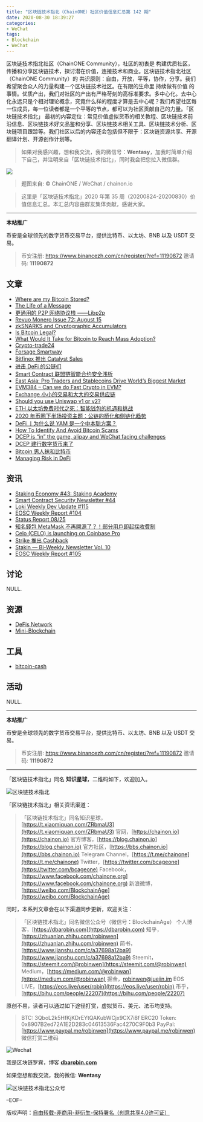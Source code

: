 ```yaml
---
title: "区块链技术指北（ChainONE）社区价值信息汇总第 142 期"
date: 2020-08-30 18:39:27
categories:
- WeChat
tags:
- Blockchain
- WeChat
---
```

区块链技术指北社区（ChainONE Community），社区的初衷是 构建优质社区，传播和分享区块链技术，探讨潜在价值，连接技术和商业。区块链技术指北社区（ChainONE Community）的 共识原则：自由，开放，平等，协作，分享。我们希望聚合众人的力量构建一个区块链技术社区。在有限的生命里 持续做有价值 的事情。优质产出，我们对社区的产出有严格苛刻的高标准要求。多中心化。去中心化永远只是个相对理论概念，究竟什么样的程度才算是去中心呢？我们希望社区每一位成员，每一位读者都是一个平等的节点，都可以为社区贡献自己的力量。「区块链技术指北」 最初的内容定位：常见价值虚拟货币的相关教程、区块链技术前沿信息、区块链技术好文品鉴和分享、区块链技术相关工具、区块链技术分析、区块链项目跟踪等。我们社区以后的内容还会包括但不限于：区块链资源共享、开源翻译计划、开源创作计划等。
<!-- more -->

> 如果对我感兴趣，想和我交流，我的微信号：**Wentasy**，加我时简单介绍下自己，并注明来自「区块链技术指北」，同时我会把您拉入微信群。

![](https://cdn.dbarobin.com/EFxCQjC.png)

> 题图来自: © ChainONE / WeChat / chainon.io

> 这里是「区块链技术指北」2020 年第 35 周（20200824-20200830）价值信息汇总。本汇总内容由群友集体贡献，感谢大家。

***

**本站推广**

币安是全球领先的数字货币交易平台，提供比特币、以太坊、BNB 以及 USDT 交易。

> 币安注册: https://www.binancezh.com/cn/register/?ref=11190872
> 邀请码: **11190872**

## 文章

* [Where are my Bitcoin Stored?](https://bbs.chainon.io/d/6238)
* [The Life of a Message](https://bbs.chainon.io/d/6242)
* [更通用的 P2P 网络协议栈 ——Libp2p](https://bbs.chainon.io/d/6243)
* [Revuo Monero Issue 72: August 15](https://bbs.chainon.io/d/6244)
* [zkSNARKS and Cryptographic Accumulators](https://bbs.chainon.io/d/6249)
* [Is Bitcoin Legal?](https://bbs.chainon.io/d/6250)
* [What Would It Take for Bitcoin to Reach Mass Adoption?](https://bbs.chainon.io/d/6251)
* [Crypto-trade24](https://bbs.chainon.io/d/6252)
* [Forsage Smartway](https://bbs.chainon.io/d/6253)
* [Bitfinex 推出 Catalyst Sales](https://bbs.chainon.io/d/6254)
* [进击 DeFi 的公链们](https://bbs.chainon.io/d/6256)
* [Smart Contract 联盟链智能合约安全浅析](https://bbs.chainon.io/d/6257)
* [East Asia: Pro Traders and Stablecoins Drive World’s Biggest Market](https://bbs.chainon.io/d/6258)
* [EVM384 – Can we do Fast Crypto in EVM?](https://bbs.chainon.io/d/6259)
* [Exchange 小小的交易和大大的交易供应链](https://bbs.chainon.io/d/6260)
* [Should you use Uniswap v1 or v2?](https://bbs.chainon.io/d/6261)
* [ETH 以太坊免费时代之死：智能钱包的机遇和挑战](https://bbs.chainon.io/d/6262)
* [2020 年币圈下半场投资主题：公链的桥化和侧链化趋势](https://bbs.chainon.io/d/6263)
* [DeFi 丨为什么说 YAM 是一个中本聪方案？](https://bbs.chainon.io/d/6264)
* [How To Identify And Avoid Bitcoin Scams](https://bbs.chainon.io/d/6265)
* [DCEP is “in” the game, alipay and WeChat facing challenges](https://bbs.chainon.io/d/6268)
* [DCEP 建行数字货币来了](https://bbs.chainon.io/d/6269)
* [Bitcoin 男人袜和比特币](https://bbs.chainon.io/d/6270)
* [Managing Risk in DeFi](https://bbs.chainon.io/d/6271)

## 资讯

* [Staking Economy #43: Staking Academy](https://bbs.chainon.io/d/6239)
* [Smart Contract Security Newsletter #44](https://bbs.chainon.io/d/6240)
* [Loki Weekly Dev Update #115](https://bbs.chainon.io/d/6241)
* [EOSC Weekly Report #104](https://bbs.chainon.io/d/6245)
* [Status Report 08/25](https://bbs.chainon.io/d/6246)
* [知名錢包 MetaMask 不再開源了？！部分用戶即起採收費制](https://bbs.chainon.io/d/6247)
* [Celo (CELO) is launching on Coinbase Pro](https://bbs.chainon.io/d/6248)
* [Strike 推出 Cashback](https://bbs.chainon.io/d/6255)
* [Stakin — Bi-Weekly Newsletter Vol. 10](https://bbs.chainon.io/d/6266)
* [EOSC Weekly Report #105](https://bbs.chainon.io/d/6267)

## 讨论

NULL.

## 资源

* [DeFis Network](https://bbs.chainon.io/d/6272)
* [Mini-Blockchain](https://bbs.chainon.io/d/6273)

## 工具

* [bitcoin-cash](https://bbs.chainon.io/d/6274)

## 活动

NULL.

***

**本站推广**

币安是全球领先的数字货币交易平台，提供比特币、以太坊、BNB 以及 USDT 交易。

> 币安注册: https://www.binancezh.com/cn/register/?ref=11190872
> 邀请码: **11190872**

***

「区块链技术指北」同名 **知识星球**，二维码如下，欢迎加入。

![区块链技术指北](https://cdn.dbarobin.com/3YzonTR.png)

「区块链技术指北」相关资讯渠道：

> 「区块链技术指北」同名知识星球，[https://t.xiaomiquan.com/ZRbmaU3](https://t.xiaomiquan.com/ZRbmaU3)
> 官网，[https://chainon.io](https://chainon.io)
> 官方博客，[https://blog.chainon.io](https://blog.chainon.io)
> 官方社区，[https://bbs.chainon.io](https://bbs.chainon.io)
> Telegram Channel，[https://t.me/chainone](https://t.me/chainone)
> Twitter，[https://twitter.com/bcageone](https://twitter.com/bcageone)
> Facebook，[https://www.facebook.com/chainone.org](https://www.facebook.com/chainone.org)
> 新浪微博，[https://weibo.com/BlockchainAge](https://weibo.com/BlockchainAge)

同时，本系列文章会在以下渠道同步更新，欢迎关注：

> 「区块链技术指北」同名微信公众号（微信号：BlockchainAge）
> 个人博客，[https://dbarobin.com](https://dbarobin.com)
> 知乎，[https://zhuanlan.zhihu.com/robinwen](https://zhuanlan.zhihu.com/robinwen)
> 简书，[https://www.jianshu.com/c/a37698a12ba9](https://www.jianshu.com/c/a37698a12ba9)
> Steemit，[https://steemit.com/@robinwen](https://steemit.com/@robinwen)
> Medium，[https://medium.com/@robinwan](https://medium.com/@robinwan)
> 掘金，[robinwen@juejin.im](https://juejin.im/user/5673ccae60b2260ee435f89a/posts)
> EOS LIVE，[https://eos.live/user/robin](https://eos.live/user/robin)
> 币乎，[https://bihu.com/people/22207](https://bihu.com/people/22207)

原创不易，读者可以通过如下途径打赏，虚拟货币、美元、法币均支持。

> BTC: 3QboL2k5HfKjKDrEYtQAKubWCjx9CX7i8f
> ERC20 Token: 0x8907B2ed72A1E2D283c04613536Fac4270C9F0b3
> PayPal: [https://www.paypal.me/robinwen](https://www.paypal.me/robinwen)
> 微信打赏二维码

![Wechat](https://cdn.dbarobin.com/SzoNl5b.jpg)

我是区块链罗宾，博客 **[dbarobin.com](https://dbarobin.com/)**

如果您想和我交流，我的微信: **Wentasy**

![区块链技术指北公众号](https://cdn.dbarobin.com/w0wignb.png)

–EOF–

版权声明：[自由转载-非商用-非衍生-保持署名（创意共享4.0许可证）](http://creativecommons.org/licenses/by-nc-nd/4.0/deed.zh)